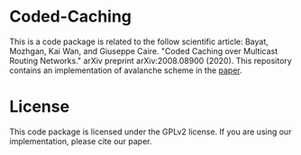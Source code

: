 # Coded-Caching

This is a code package is related to the follow scientific article:
Bayat, Mozhgan, Kai Wan, and Giuseppe Caire. "Coded Caching over Multicast Routing Networks." arXiv preprint arXiv:2008.08900 (2020).
This repository contains   an implementation of avalanche scheme in the [paper](https://arxiv.org/pdf/2008.08900).
# License
This code package is licensed under the GPLv2 license. If you are using our implementation, please cite our paper.

